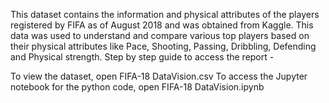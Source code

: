 This dataset contains the information and physical attributes of the players registered by FIFA as of August 2018 and was obtained from Kaggle. This data was used to understand and compare various top players based on their physical attributes like Pace, Shooting, Passing, Dribbling, Defending and Physical strength. Step by step guide to access the report -

To view the dataset, open FIFA-18 DataVision.csv
To access the Jupyter notebook for the python code, open FIFA-18 DataVision.ipynb
